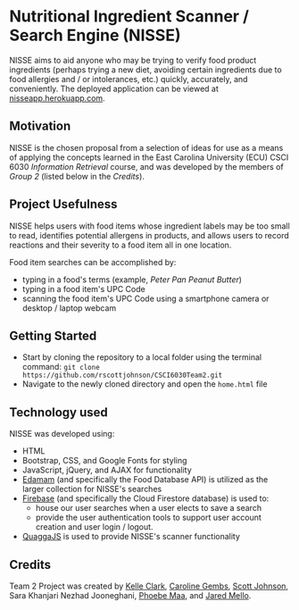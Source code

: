 # Nutritional Ingredient Scanner / Search Engine (NISSE)
NISSE aims to aid anyone who may be trying to verify food product ingredients (perhaps trying a new diet, avoiding certain ingredients due to food allergies and / or intolerances, etc.) quickly, accurately, and conveniently.  The deployed application can be viewed at [nisseapp.herokuapp.com](https://nisseapp.herokuapp.com).

## Motivation
NISSE is the chosen proposal from a selection of ideas for use as a means of applying the concepts learned in the East Carolina University (ECU) CSCI 6030 *Information Retrieval* course, and was developed by the members of *Group 2* (listed below in the *Credits*).  

## Project Usefulness
NISSE helps users with food items whose ingredient labels may be too small to read, identifies potential allergens in products, and allows users to record reactions and their severity to a food item all in one location.  

Food item searches can be accomplished by:
* typing in a food's terms (example, *Peter Pan Peanut Butter*)
* typing in a food item's UPC Code
* scanning the food item's UPC Code using a smartphone camera or desktop / laptop webcam  

## Getting Started
* Start by cloning the repository to a local folder using the terminal command: `git clone https://github.com/rscottjohnson/CSCI6030Team2.git`
* Navigate to the newly cloned directory and open the `home.html` file

## Technology used
NISSE was developed using:
* HTML
* Bootstrap, CSS, and Google Fonts for styling
* JavaScript, jQuery, and AJAX for functionality
* [Edamam](https://www.edamam.com) (and specifically the Food Database API) is utilized as the larger collection for NISSE's searches
* [Firebase](https://firebase.google.com) (and specifically the Cloud Firestore database) is used to:
    * house our user searches when a user elects to save a search
    * provide the user authentication tools to support user account creation and user login / logout.
* [QuaggaJS](https://serratus.github.io/quaggaJS/) is used to provide NISSE's scanner functionality
  
## Credits
Team 2 Project was created by [Kelle Clark](https://github.com/KelleClark), [Caroline Gembs](https://github.com/cgembs), [Scott Johnson](https://github.com/rscottjohnson), Sara Khanjari Nezhad Jooneghani, [Phoebe Maa](https://github.com/phmaa), and [Jared Mello](https://github.com/Jared-Mello).

